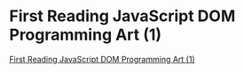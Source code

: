 # First Reading JavaScript DOM Programming Art (1)
[First Reading JavaScript DOM Programming Art (1)](https://aiwithcloud.com/2022/09/19/first_reading_javascript_dom_programming_art_1/)